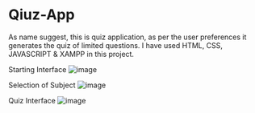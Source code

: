 # Qiuz-App
As name suggest, this is quiz application, as per the user preferences it generates the quiz of limited questions.
I have used HTML, CSS, JAVASCRIPT & XAMPP in this project.

Starting Interface
![image](https://user-images.githubusercontent.com/104631814/192700537-1d836641-3f67-4f99-b9d9-f1d4b07877ba.png)

Selection of Subject
![image](https://user-images.githubusercontent.com/104631814/192700670-afabb541-7723-4348-9583-f230cd66f586.png)

Quiz Interface
![image](https://user-images.githubusercontent.com/104631814/192700793-4d84b646-b6b8-4364-8ba4-a588c8b69bd3.png)
